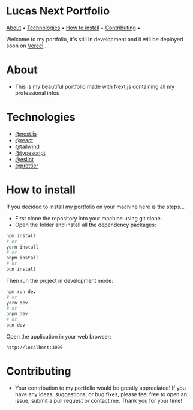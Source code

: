 <h1>Lucas Next Portfolio</h1>
<p>
 <a href="#about">About</a> • 
 <a href="#technologies">Technologies</a> • 
 <a href="#how-to-install">How to install</a> • 
 <a href="#contributing">Contributing</a> • 
</p>

Welcome to my portfolio, it's still in development and it will be deployed soon on [Vercel](https://vercel.com/munhoz2ks-projects)...

# About
- This is my beautiful portfolio made with [Next.js](https://nextjs.org/) containing all my professional infos

# Technologies
- [@next.js](https://nextjs.org/)
- [@react](https://react.dev/)
- [@tailwind](https://tailwindcss.com/)
- [@typescript](https://www.typescriptlang.org/)
- [@eslint](https://eslint.org/)
- [@prettier](https://prettier.io/)

# How to install
If you decided to install my portfolio on your machine here is the steps...

- First clone the repository into your machine using git clone.
- Open the folder and install all the dependency packages:

```bash
npm install
# or
yarn install
# or
pnpm install
# or
bun install
```

Then run the project in development mode:
```bash
npm run dev
# or
yarn dev
# or
pnpm dev
# or
bun dev
```

Open the application in your web browser:
```
http://localhost:3000
```

# Contributing

- Your contribution to my portfolio would be greatly appreciated! If you have any ideas, suggestions, or bug fixes, please feel free to open an issue, submit a pull request or contact me. Thank you for your time!
